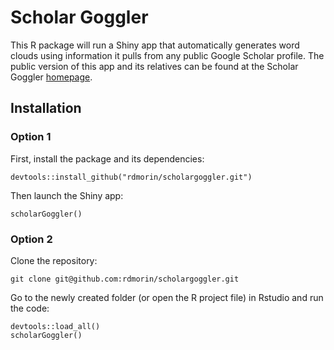 # Scholar Goggler

This R package will run a Shiny app that automatically generates word clouds using information it pulls from any public Google Scholar profile. The public version of this app and its relatives can be found at the Scholar Goggler [homepage](https://scholargoggler.com/).

## Installation

### Option 1

First, install the package and its dependencies:
```
devtools::install_github("rdmorin/scholargoggler.git")
```
Then launch the Shiny app:
```
scholarGoggler()
```

### Option 2

Clone the repository:
```
git clone git@github.com:rdmorin/scholargoggler.git
```

Go to the newly created folder (or open the R project file) in Rstudio and run the code:

```
devtools::load_all()
scholarGoggler()
```

